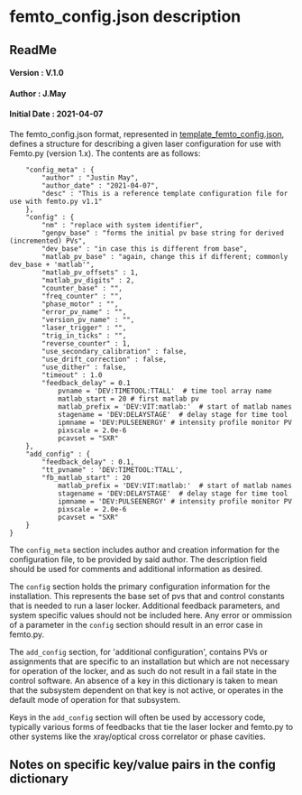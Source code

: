 # femto_config.json description

## ReadMe
#### Version : V.1.0
#### Author : J.May
#### Initial Date : 2021-04-07

The femto_config.json format, represented in [template_femto_config.json](./template_femto_config.json), defines a structure for describing a given laser configuration for use with Femto.py (version 1.x). The contents are as follows:

```{
    "config_meta" : {
        "author" : "Justin May",
        "author_date" : "2021-04-07",
        "desc" : "This is a reference template configuration file for use with femto.py v1.1"
    },
    "config" : {
        "nm" : "replace with system identifier",
        "genpv_base" : "forms the initial pv base string for derived (incremented) PVs",
        "dev_base" : "in case this is different from base",
        "matlab_pv_base" : "again, change this if different; commonly dev_base + 'matlab'",
        "matlab_pv_offsets" : 1,
        "matlab_pv_digits" : 2,
        "counter_base" : "",
        "freq_counter" : "",
        "phase_motor" : "",
        "error_pv_name" : "",
        "version_pv_name" : "",
        "laser_trigger" : "",
        "trig_in_ticks" : "",
        "reverse_counter" : 1,
        "use_secondary_calibration" : false,
        "use_drift_correction" : false,
        "use_dither" : false,
        "timeout" : 1.0
        "feedback_delay" = 0.1 
            pvname = 'DEV:TIMETOOL:TTALL'  # time tool array name
            matlab_start = 20 # first matlab pv
            matlab_prefix = 'DEV:VIT:matlab:'  # start of matlab names
            stagename = 'DEV:DELAYSTAGE'  # delay stage for time tool
            ipmname = 'DEV:PULSEENERGY' # intensity profile monitor PV
            pixscale = 2.0e-6
            pcavset = "SXR"
    },
    "add_config" : {
        "feedback_delay" : 0.1, 
        "tt_pvname" : 'DEV:TIMETOOL:TTALL',
        "fb_matlab_start" : 20
            matlab_prefix = 'DEV:VIT:matlab:'  # start of matlab names
            stagename = 'DEV:DELAYSTAGE'  # delay stage for time tool
            ipmname = 'DEV:PULSEENERGY' # intensity profile monitor PV
            pixscale = 2.0e-6
            pcavset = "SXR"
    }
}
```  

The `config_meta` section includes author and creation information for the
configuration file, to be provided by said author. The description field should
be used for comments and additional information as desired.

The `config` section holds the primary configuration information for the
installation. This represents the base set of pvs that and control constants
that is needed to run a laser locker. Additional feedback parameters, and system
specific values should not be included here. Any error or ommission of a
parameter in the `config` section should result in an error case in femto.py.

The `add_config` section, for 'additional configuration', contains PVs or
assignments that are specific to an installation but which are not necessary for
operation of the locker, and as such do not result in a fail state in the
control software. An absence of a key in this dictionary is taken to mean that
the subsystem dependent on that key is not active, or operates in the default
mode of operation for that subsystem.

Keys in the `add_config` section will often be used by accessory code, typically
various forms of feedbacks that tie the laser locker and femto.py to other
systems like the xray/optical cross correlator or phase cavities.

## Notes on specific key/value pairs in the config dictionary

